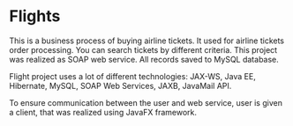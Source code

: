 # Flights
This is a business process of buying airline tickets. It used for airline tickets order processing. You can search tickets by different criteria. This project was realized as SOAP web service. All records saved to MySQL database.

Flight project uses a lot of different technologies: JAX-WS, Java EE, Hibernate, MySQL, SOAP Web Services, JAXB, JavaMail API.

To ensure communication between the user and web service, user is given a client, that was realized using JavaFX framework.
